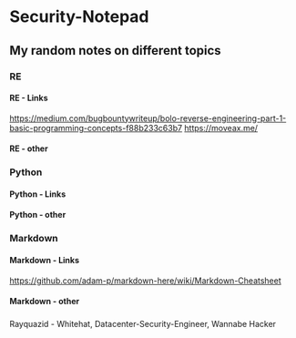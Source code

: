# Security-Notepad
## My random notes on different topics







### RE
#### RE - Links
https://medium.com/bugbountywriteup/bolo-reverse-engineering-part-1-basic-programming-concepts-f88b233c63b7
https://moveax.me/
#### RE - other

### Python
#### Python - Links
#### Python - other

### Markdown
#### Markdown - Links
https://github.com/adam-p/markdown-here/wiki/Markdown-Cheatsheet
#### Markdown - other

###
#### 
#### 


































Rayquazid - Whitehat, Datacenter-Security-Engineer, Wannabe Hacker
